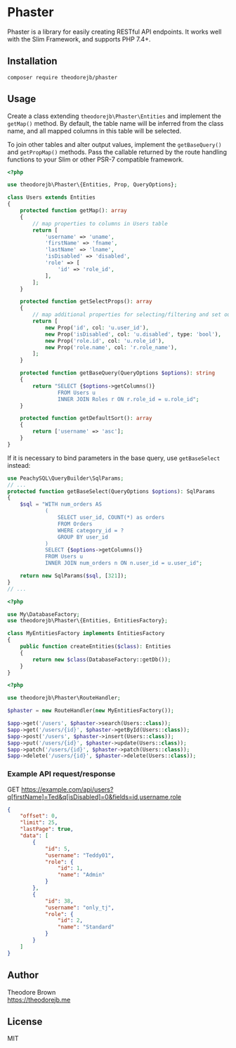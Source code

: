 # Phaster

Phaster is a library for easily creating RESTful API endpoints.
It works well with the Slim Framework, and supports PHP 7.4+.

## Installation

`composer require theodorejb/phaster`

## Usage

Create a class extending `theodorejb\Phaster\Entities` and implement the
`getMap()` method. By default, the table name will be inferred from the
class name, and all mapped columns in this table will be selected.

To join other tables and alter output values, implement the `getBaseQuery()`
and `getPropMap()` methods. Pass the callable returned by the route handling
functions to your Slim or other PSR-7 compatible framework.

```php
<?php

use theodorejb\Phaster\{Entities, Prop, QueryOptions};

class Users extends Entities
{
    protected function getMap(): array
    {
        // map properties to columns in Users table
        return [
            'username' => 'uname',
            'firstName' => 'fname',
            'lastName' => 'lname',
            'isDisabled' => 'disabled',
            'role' => [
                'id' => 'role_id',
            ],
        ];
    }

    protected function getSelectProps(): array
    {
        // map additional properties for selecting/filtering and set output options
        return [
            new Prop('id', col: 'u.user_id'),
            new Prop('isDisabled', col: 'u.disabled', type: 'bool'),
            new Prop('role.id', col: 'u.role_id'),
            new Prop('role.name', col: 'r.role_name'),
        ];
    }

    protected function getBaseQuery(QueryOptions $options): string
    {
        return "SELECT {$options->getColumns()}
                FROM Users u
                INNER JOIN Roles r ON r.role_id = u.role_id";
    }

    protected function getDefaultSort(): array
    {
        return ['username' => 'asc'];
    }
}
```

If it is necessary to bind parameters in the base query, use `getBaseSelect` instead:

```php
use PeachySQL\QueryBuilder\SqlParams;
// ...
protected function getBaseSelect(QueryOptions $options): SqlParams
{
    $sql = "WITH num_orders AS
            (
                SELECT user_id, COUNT(*) as orders
                FROM Orders
                WHERE category_id = ?
                GROUP BY user_id
            )
            SELECT {$options->getColumns()}
            FROM Users u
            INNER JOIN num_orders n ON n.user_id = u.user_id";

    return new SqlParams($sql, [321]);
}
// ...
```

```php
<?php

use My\DatabaseFactory;
use theodorejb\Phaster\{Entities, EntitiesFactory};

class MyEntitiesFactory implements EntitiesFactory
{
    public function createEntities($class): Entities
    {
        return new $class(DatabaseFactory::getDb());
    }
}
```

```php
<?php

use theodorejb\Phaster\RouteHandler;

$phaster = new RouteHandler(new MyEntitiesFactory());

$app->get('/users', $phaster->search(Users::class));
$app->get('/users/{id}', $phaster->getById(Users::class));
$app->post('/users', $phaster->insert(Users::class));
$app->put('/users/{id}', $phaster->update(Users::class));
$app->patch('/users/{id}', $phaster->patch(Users::class));
$app->delete('/users/{id}', $phaster->delete(Users::class));
```

### Example API request/response

GET https://example.com/api/users?q[firstName]=Ted&q[isDisabled]=0&fields=id,username,role

```json
{
    "offset": 0,
    "limit": 25,
    "lastPage": true,
    "data": [
        {
            "id": 5,
            "username": "Teddy01",
            "role": {
                "id": 1,
                "name": "Admin"
            }
        },
        {
            "id": 38,
            "username": "only_tj",
            "role": {
                "id": 2,
                "name": "Standard"
            }
        }
    ]
}
```

## Author

Theodore Brown  
<https://theodorejb.me>

## License

MIT

